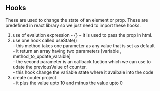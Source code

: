 Hooks
------
These are used to change the state of an element or prop.
These are predefined in react library so we just need to import these hooks.


1. use of evalution expression - {}
       - it is used to pass the prop in html. <br/>
2. use one hook called useState() <br/>
       - this method takes one parameter as any value that is set as default  <br/>
       - it return an array having two parameters [variable , method_to_update_varaible]  <br/>
       - the second parameter is an callback fuction which we can use to udate the previousValue of counter.  <br/>
       - this hook change the variable state where it avaibale into the code  <br/>
3. create couter project <br/>
       - it plus the value upto 10 and minus the value upto 0
